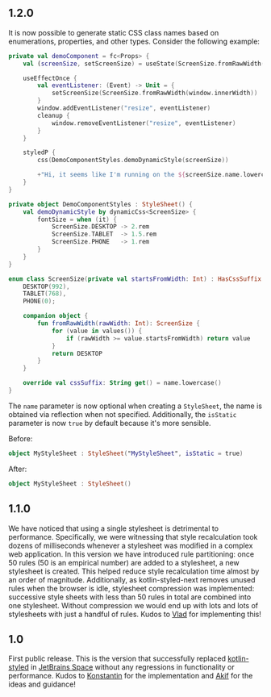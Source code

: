 ## 1.2.0

It is now possible to generate static CSS class names based on enumerations, properties, and other types.
Consider the following example:

```kotlin
private val demoComponent = fc<Props> {
    val (screenSize, setScreenSize) = useState(ScreenSize.fromRawWidth(window.innerWidth))

    useEffectOnce {
        val eventListener: (Event) -> Unit = {
            setScreenSize(ScreenSize.fromRawWidth(window.innerWidth))
        }
        window.addEventListener("resize", eventListener)
        cleanup {
            window.removeEventListener("resize", eventListener)
        }
    }

    styledP {
        css(DemoComponentStyles.demoDynamicStyle(screenSize))

        +"Hi, it seems like I'm running on the ${screenSize.name.lowercase()} screen!"
    }
}

private object DemoComponentStyles : StyleSheet() {
    val demoDynamicStyle by dynamicCss<ScreenSize> {
        fontSize = when (it) {
            ScreenSize.DESKTOP -> 2.rem
            ScreenSize.TABLET  -> 1.5.rem
            ScreenSize.PHONE   -> 1.rem
        }
    }
}

enum class ScreenSize(private val startsFromWidth: Int) : HasCssSuffix {
    DESKTOP(992),
    TABLET(768),
    PHONE(0);

    companion object {
        fun fromRawWidth(rawWidth: Int): ScreenSize {
            for (value in values()) {
                if (rawWidth >= value.startsFromWidth) return value
            }
            return DESKTOP
        }
    }

    override val cssSuffix: String get() = name.lowercase()
}
```

The `name` parameter is now optional when creating a `StyleSheet`, the name is obtained via reflection when not
specified. Additionally, the `isStatic` parameter is now `true` by default because it's more sensible.

Before:

```kotlin
object MyStyleSheet : StyleSheet("MyStyleSheet", isStatic = true)
```

After:

```kotlin
object MyStyleSheet : StyleSheet()
```

## 1.1.0

We have noticed that using a single stylesheet is detrimental to performance. Specifically, we were witnessing that
style recalculation took dozens of milliseconds whenever a stylesheet was modified in a complex web application. In this
version we have introduced rule partitioning: once 50 rules (50 is an empirical number) are added to a stylesheet, a new
stylesheet is created. This helped reduce style recalculation time almost by an order of magnitude. Additionally, as
kotlin-styled-next removes unused rules when the browser is idle, stylesheet compression was implemented: successive
style sheets with less than 50 rules in total are combined into one stylesheet. Without compression we would end up with
lots and lots of stylesheets with just a handful of rules. Kudos to [Vlad](https://github.com/Recognized) for
implementing this!

## 1.0

First public release. This is the version that successfully
replaced [kotlin-styled](https://github.com/JetBrains/kotlin-wrappers/tree/master/kotlin-styled)
in [JetBrains Space](https://www.jetbrains.com/space/) without any regressions in functionality or performance. Kudos
to [Konstantin](https://github.com/tretikoff) for the implementation and [Akif](https://github.com/Skolotsky) for the
ideas and guidance!

